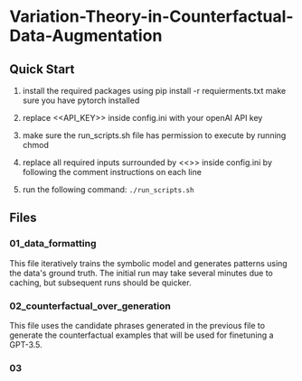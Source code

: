 # Variation-Theory-in-Counterfactual-Data-Augmentation

## Quick Start
1. install the required packages using pip install -r requierments.txt
    make sure you have pytorch installed
2. replace <<API_KEY>> inside config.ini with your openAI API key

3. make sure the run_scripts.sh file has permission to execute by running chmod 

4. replace all required inputs surrounded by <<>> inside config.ini by following the comment instructions on each line
5. run the following command:
```./run_scripts.sh```


## Files
### 01_data_formatting
This file iteratively trains the symbolic model and generates patterns using the data's ground truth. The initial run may take several minutes due to caching, but subsequent runs should be quicker.

### 02_counterfactual_over_generation
This file uses the candidate phrases generated in the previous file to generate the counterfactual examples that will be used for finetuning a GPT-3.5.

### 03